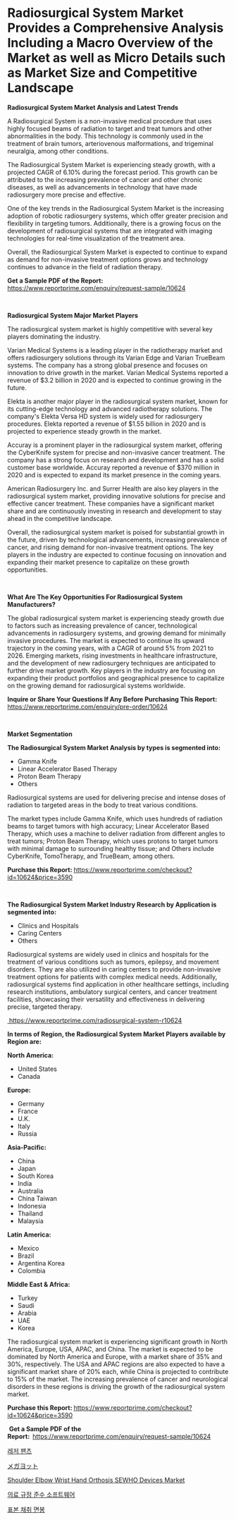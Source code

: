 <p><h1>Radiosurgical System Market Provides a Comprehensive Analysis Including a Macro Overview of the Market as well as Micro Details such as Market Size and Competitive Landscape</h1></p><p><strong>Radiosurgical System Market Analysis and Latest Trends</strong></p>
<p><p>A Radiosurgical System is a non-invasive medical procedure that uses highly focused beams of radiation to target and treat tumors and other abnormalities in the body. This technology is commonly used in the treatment of brain tumors, arteriovenous malformations, and trigeminal neuralgia, among other conditions.</p><p>The Radiosurgical System Market is experiencing steady growth, with a projected CAGR of 6.10% during the forecast period. This growth can be attributed to the increasing prevalence of cancer and other chronic diseases, as well as advancements in technology that have made radiosurgery more precise and effective.</p><p>One of the key trends in the Radiosurgical System Market is the increasing adoption of robotic radiosurgery systems, which offer greater precision and flexibility in targeting tumors. Additionally, there is a growing focus on the development of radiosurgical systems that are integrated with imaging technologies for real-time visualization of the treatment area.</p><p>Overall, the Radiosurgical System Market is expected to continue to expand as demand for non-invasive treatment options grows and technology continues to advance in the field of radiation therapy.</p></p>
<p><strong>Get a Sample PDF of the Report:&nbsp;</strong> <a href="https://www.reportprime.com/enquiry/request-sample/10624">https://www.reportprime.com/enquiry/request-sample/10624</a></p>
<p>&nbsp;</p>
<p><strong>Radiosurgical System Major Market Players</strong></p>
<p><p>The radiosurgical system market is highly competitive with several key players dominating the industry. </p><p>Varian Medical Systems is a leading player in the radiotherapy market and offers radiosurgery solutions through its Varian Edge and Varian TrueBeam systems. The company has a strong global presence and focuses on innovation to drive growth in the market. Varian Medical Systems reported a revenue of $3.2 billion in 2020 and is expected to continue growing in the future.</p><p>Elekta is another major player in the radiosurgical system market, known for its cutting-edge technology and advanced radiotherapy solutions. The company's Elekta Versa HD system is widely used for radiosurgery procedures. Elekta reported a revenue of $1.55 billion in 2020 and is projected to experience steady growth in the market.</p><p>Accuray is a prominent player in the radiosurgical system market, offering the CyberKnife system for precise and non-invasive cancer treatment. The company has a strong focus on research and development and has a solid customer base worldwide. Accuray reported a revenue of $370 million in 2020 and is expected to expand its market presence in the coming years.</p><p>American Radiosurgery Inc. and Surrer Health are also key players in the radiosurgical system market, providing innovative solutions for precise and effective cancer treatment. These companies have a significant market share and are continuously investing in research and development to stay ahead in the competitive landscape.</p><p>Overall, the radiosurgical system market is poised for substantial growth in the future, driven by technological advancements, increasing prevalence of cancer, and rising demand for non-invasive treatment options. The key players in the industry are expected to continue focusing on innovation and expanding their market presence to capitalize on these growth opportunities.</p></p>
<p>&nbsp;</p>
<p><strong>What Are The Key Opportunities For Radiosurgical System Manufacturers?</strong></p>
<p><p>The global radiosurgical system market is experiencing steady growth due to factors such as increasing prevalence of cancer, technological advancements in radiosurgery systems, and growing demand for minimally invasive procedures. The market is expected to continue its upward trajectory in the coming years, with a CAGR of around 5% from 2021 to 2026. Emerging markets, rising investments in healthcare infrastructure, and the development of new radiosurgery techniques are anticipated to further drive market growth. Key players in the industry are focusing on expanding their product portfolios and geographical presence to capitalize on the growing demand for radiosurgical systems worldwide.</p></p>
<p><strong>Inquire or Share Your Questions If Any Before Purchasing This Report:</strong> <a href="https://www.reportprime.com/enquiry/pre-order/10624">https://www.reportprime.com/enquiry/pre-order/10624</a></p>
<p>&nbsp;</p>
<p><strong>Market Segmentation</strong></p>
<p><strong>The Radiosurgical System Market Analysis by types is segmented into:</strong></p>
<p><ul><li>Gamma Knife</li><li>Linear Accelerator Based Therapy</li><li>Proton Beam Therapy</li><li>Others</li></ul></p>
<p><p>Radiosurgical systems are used for delivering precise and intense doses of radiation to targeted areas in the body to treat various conditions. </p><p>The market types include Gamma Knife, which uses hundreds of radiation beams to target tumors with high accuracy; Linear Accelerator Based Therapy, which uses a machine to deliver radiation from different angles to treat tumors; Proton Beam Therapy, which uses protons to target tumors with minimal damage to surrounding healthy tissue; and Others include CyberKnife, TomoTherapy, and TrueBeam, among others.</p></p>
<p><strong>Purchase this Report:&nbsp;</strong><a href="https://www.reportprime.com/checkout?id=10624&price=3590">https://www.reportprime.com/checkout?id=10624&price=3590</a></p>
<p>&nbsp;</p>
<p><strong>The Radiosurgical System Market Industry Research by Application is segmented into:</strong></p>
<p><ul><li>Clinics and Hospitals</li><li>Caring Centers</li><li>Others</li></ul></p>
<p><p>Radiosurgical systems are widely used in clinics and hospitals for the treatment of various conditions such as tumors, epilepsy, and movement disorders. They are also utilized in caring centers to provide non-invasive treatment options for patients with complex medical needs. Additionally, radiosurgical systems find application in other healthcare settings, including research institutions, ambulatory surgical centers, and cancer treatment facilities, showcasing their versatility and effectiveness in delivering precise, targeted therapy.</p></p>
<p><a href="https://www.reportprime.com/radiosurgical-system-r10624">&nbsp;https://www.reportprime.com/radiosurgical-system-r10624</a></p>
<p><strong>In terms of Region, the Radiosurgical System Market Players available by Region are:</strong></p>
<p>
    <p> <strong> North America: </strong>
        <ul>
            <li>United States</li>
            <li>Canada</li>
        </ul>
        </p> 
    <p> <strong> Europe: </strong>
        <ul>
            <li>Germany</li>
            <li>France</li>
            <li>U.K.</li>
            <li>Italy</li>
            <li>Russia</li>
        </ul>
        </p> 
    <p> <strong> Asia-Pacific: </strong>
        <ul>
            <li>China</li>
            <li>Japan</li>
            <li>South Korea</li>
            <li>India</li>
            <li>Australia</li>
            <li>China Taiwan</li>
            <li>Indonesia</li>
            <li>Thailand</li>
            <li>Malaysia</li>
        </ul>
        </p> 
    <p> <strong> Latin America: </strong>
        <ul>
            <li>Mexico</li>
            <li>Brazil</li>
            <li>Argentina Korea</li>
            <li>Colombia</li>
        </ul>
        </p> 
    <p> <strong> Middle East & Africa: </strong>
        <ul>
            <li>Turkey</li>
            <li>Saudi</li>
            <li>Arabia</li>
            <li>UAE</li>
            <li>Korea</li>
        </ul>
    </p>
    </p>
<p><p>The radiosurgical system market is experiencing significant growth in North America, Europe, USA, APAC, and China. The market is expected to be dominated by North America and Europe, with a market share of 35% and 30%, respectively. The USA and APAC regions are also expected to have a significant market share of 20% each, while China is projected to contribute to 15% of the market. The increasing prevalence of cancer and neurological disorders in these regions is driving the growth of the radiosurgical system market.</p></p>
<p><strong>Purchase this Report: </strong><a href="https://www.reportprime.com/checkout?id=10624&price=3590">https://www.reportprime.com/checkout?id=10624&price=3590</a></p>
<p>&nbsp;<strong>Get a Sample PDF of the Report:&nbsp;&nbsp;</strong><a href="https://www.reportprime.com/enquiry/request-sample/10624">https://www.reportprime.com/enquiry/request-sample/10624</a></p>
<p><strong></strong></p>
<p><p><a href="https://medium.com/@midge5687567/%ED%9C%B4%EB%8C%80%EC%9A%A9-%EB%B0%94%EC%A7%80-%EC%8B%9C%EC%9E%A5-%EB%B6%84%EC%84%9D-%EC%97%B0%ED%8F%89%EA%B7%A0-%EC%84%B1%EC%9E%A5%EC%9C%A8-cagr-%EC%8B%9C%EC%9E%A5-%EC%84%B8%EB%B6%84%ED%99%94-%EB%B0%8F-%EC%A0%84-%EC%84%B8%EA%B3%84-%EC%82%B0%EC%97%85-%EA%B0%9C%EC%9A%94-732c2c758e34">레저 팬츠</a></p><p><a href="https://github.com/zekaoe592392/Market-Research-Report-List-1/blob/main/969808624109.md">メガヨット</a></p><p><a href="https://github.com/RickHolmes3/Market-Research-Report-List-4/blob/main/shoulder-elbow-wrist-hand-orthosis-sewho-devices-market.md">Shoulder Elbow Wrist Hand Orthosis SEWHO Devices Market</a></p><p><a href="https://github.com/crfsywufhm81415/Market-Research-Report-List-1/blob/main/437984522003.md">의료 규정 준수 소프트웨어</a></p><p><a href="https://medium.com/@jerrodhilll/%EA%B2%80%EC%B2%B4-%EC%88%98%EC%A7%91-%EC%8A%A4%EC%99%91-%EC%8B%9C%EC%9E%A5-%EA%B7%9C%EB%AA%A8%EB%8A%94-%EA%B8%80%EB%A1%9C%EB%B2%8C-%EC%82%B0%EC%97%85%EC%97%90%EC%84%9C-%EC%B5%9C%EA%B3%A0%EC%9D%98-%EB%A7%88%EC%BC%80%ED%8C%85-%EC%B1%84%EB%84%90%EC%9D%84-%EB%93%9C%EB%9F%AC%EB%83%85%EB%8B%88%EB%8B%A4-f12f6172b19f">표본 채취 면봉</a></p></p>